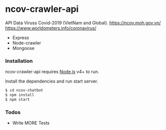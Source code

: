 # ncov-crawler-api

API Data Viruss Covid-2019 (VietNam and Global).
https://ncov.moh.gov.vn/
https://www.worldometers.info/coronavirus/


  - Express
  - Node-crawler
  - Mongoose

### Installation

ncov-crawler-api requires [Node.js](https://nodejs.org/) v4+ to run.

Install the dependencies and run start server.

```sh
$ cd ncov-chatbot
$ npm install
$ npm start
```

### Todos

 - Write MORE Tests
